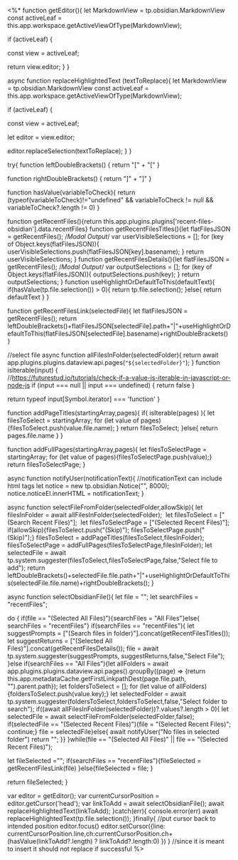 <%*
function getEditor(){
let MarkdownView = tp.obsidian.MarkdownView
const activeLeaf =
this.app.workspace.getActiveViewOfType(MarkdownView);

if (activeLeaf) {

const view = activeLeaf;

return view.editor;
}
}

async function replaceHighlightedText (textToReplace){
let MarkdownView = tp.obsidian.MarkdownView
const activeLeaf =
this.app.workspace.getActiveViewOfType(MarkdownView);

if (activeLeaf) {

const view = activeLeaf;

let editor = view.editor;

editor.replaceSelection(textToReplace);
}
}

try{
function leftDoubleBrackets() {
return "[" + "["
}

function rightDoubleBrackets() {
return "]" + "]"
}

function hasValue(variableToCheck){
return (typeof(variableToCheck)!="undefined" && variableToCheck != null && variableToCheck?.length != 0)
}

function getRecentFiles(){return this.app.plugins.plugins['recent-files-obsidian'].data.recentFiles}
function getRecentFilesTitles(){let flatFilesJSON = getRecentFiles();
/*Modal Output*/
var userVisibleSelections = [];
for (key of Object.keys(flatFilesJSON)){
userVisibleSelections.push(flatFilesJSON[key].basename);
}
return userVisibleSelections;
}
function getRecentFilesDetails(){let flatFilesJSON = getRecentFiles();
/*Modal Output*/
var outputSelections = [];
for (key of Object.keys(flatFilesJSON)){
outputSelections.push(key);
}
return outputSelections;
}
function useHighlightOrDefaultToThis(defaultText){
if(hasValue(tp.file.selection()) > 0){
return tp.file.selection();
}else{
return defaultText
}
}

function getRecentFilesLink(selectedFile){
let flatFilesJSON = getRecentFiles();
return leftDoubleBrackets()+flatFilesJSON[selectedFile].path+"|"+useHighlightOrDefaultToThis(flatFilesJSON[selectedFile].basename)+rightDoubleBrackets()
}

//select file
async function allFilesInFolder(selectedFolder){
return await app.plugins.plugins.dataview.api.pages(`"${selectedFolder}"`);
}
function isIterable(input) {  
//https://futurestud.io/tutorials/check-if-a-value-is-iterable-in-javascript-or-node-js
  if (input === null || input === undefined) {
    return false
  }

  return typeof input[Symbol.iterator] === 'function'
}

function addPageTitles(startingArray,pages){
if( isIterable(pages) ){
let filesToSelect = startingArray;
for (let value of pages){filesToSelect.push(value.file.name); }
return filesToSelect;
}else{
return pages.file.name
}
}

function addFullPages(startingArray,pages){
let filesToSelectPage = startingArray;
for (let value of pages){filesToSelectPage.push(value);}
return filesToSelectPage;
}

async function notifyUser(notificationText){
//notificationText can include html tags
let notice = new tp.obsidian.Notice("", 8000);
notice.noticeEl.innerHTML = notificationText;
}

async function selectFileFromFolder(selectedFolder,allowSkip){
let filesInFolder = await allFilesInFolder(selectedFolder);  let filesToSelect = ["(Search Recent Files)"];  let 
filesToSelectPage = ["(Selected Recent Files)"]; if(allowSkip){filesToSelect.push("(Skip)"); filesToSelectPage.push("(Skip)");} filesToSelect = addPageTitles(filesToSelect,filesInFolder); filesToSelectPage = addFullPages(filesToSelectPage,filesInFolder); let selectedFile = await tp.system.suggester(filesToSelect,filesToSelectPage,false,"Select file to add"); 
return leftDoubleBrackets()+selectedFile.file.path+"|"+useHighlightOrDefaultToThis(selectedFile.file.name)+rightDoubleBrackets();
}

async function selectObsidianFile(){ 
let file = ""; let searchFiles = "recentFiles";

do { if(file == "(Selected All Files)"){searchFiles = "All Files"}else{ searchFiles = "recentFiles"} if(searchFiles == "recentFiles"){ let suggestPrompts = ["(Search files in folder)"].concat(getRecentFilesTitles()); let suggestReturns = ["(Selected All Files)"].concat(getRecentFilesDetails()); file = await tp.system.suggester(suggestPrompts, suggestReturns,false,"Select File"); }else if(searchFiles == "All Files"){let allFolders = await app.plugins.plugins.dataview.api.pages().groupBy((page) => {return this.app.metadataCache.getFirstLinkpathDest(page.file.path, "").parent.path}); let foldersToSelect = []; for (let value of allFolders){foldersToSelect.push(value.key);} let selectedFolder = await tp.system.suggester(foldersToSelect,foldersToSelect,false,"Select folder to search"); 
if((await allFilesInFolder(selectedFolder))?.values?.length > 0){
let selectedFile = await selectFileFromFolder(selectedFolder,false);
if(selectedFile == "(Selected Recent Files)"){file = "(Selected Recent Files)"; continue;} file = selectedFile}else{
    await notifyUser("No files in selected folder")
    return "";
    }} }while(file == "(Selected All Files)" || file == "(Selected Recent Files)");

let fileSelected =""; if(searchFiles == "recentFiles"){fileSelected = getRecentFilesLink(file) }else{fileSelected = file; } 

return fileSelected;
}


var editor = getEditor();
var currentCursorPosition = editor.getCursor('head');
var linkToAdd = await selectObsidianFile();
await replaceHighlightedText(linkToAdd);
}catch(err){
console.error(err)
await replaceHighlightedText(tp.file.selection());
}finally{
//put cursor back to intended position
editor.focus()
editor.setCursor({line: currentCursorPosition.line,ch:currentCursorPosition.ch+(hasValue(linkToAdd?.length) ? linkToAdd?.length:0) })
}
//since it is meant to insert it should not replace if successful
%>